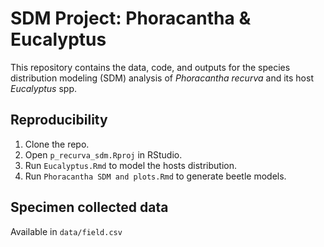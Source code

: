 # SDM Project: Phoracantha & Eucalyptus

This repository contains the data, code, and outputs for the species distribution modeling (SDM) analysis of *Phoracantha recurva* and its host *Eucalyptus* spp.


## Reproducibility

1. Clone the repo.
2. Open `p_recurva_sdm.Rproj` in RStudio.
3. Run `Eucalyptus.Rmd` to model the hosts distribution.
4. Run `Phoracantha SDM and plots.Rmd` to generate beetle models.

## Specimen collected data

Available in `data/field.csv`


